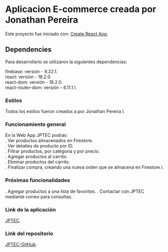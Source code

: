 # Aplicacion E-commerce creada por Jonathan Pereira

Este proyecto fue iniciado con: [Create React App](https://github.com/facebook/create-react-app).

## Dependencies

Para desarrollarlo se utilizaron la siguientes dependencias:

firebase: versión - 9.22.1.\
react: versión - 18.2.0.\
react-dom: versión - 18.2.0.\
react-router-dom: versión - 6.11.1.\

### Estilos

Todos los estilos fueron creados a por Jonathan Pereira.\

### Funcionamiento general

En la Web App JPTEC podrás: \
. Ver productos almacenados en Firestore.\
. Ver detalles de producto por ID.\
. Filtrar productos, por categoría y por precio.\
. Agregar productos al carrito.\
. Eliminar productos del carrito.\
. Finalizar compra, creando una nueva orden que se almacena en Firestore.\

### Próximas funcionalidades

. Agregar productos a una lista de favoritos.
. Contactar con JPTEC mediante correo para consultas.

### Link de la aplicación

[JPTEC](https://reactjs.org/).

### Link del repositorio

[JPTEC-GitHub](https://github.com/JonathanP-dev/jptec).